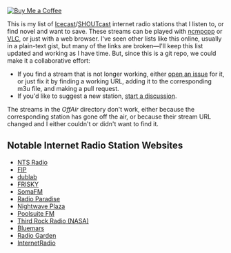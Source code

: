 [![Buy Me a Coffee](https://img.shields.io/badge/Buy%20Me%20a-Coffee-orange)](https://www.buymeacoffee.com/mpierce)

This is my list 
of [Icecast](https://icecast.org)/[SHOUTcast](https://www.shoutcast.com) internet radio stations 
that I listen to, or find novel and want to save.
These streams can be played with [ncmpcpp](https://wiki.archlinux.org/title/ncmpcpp) 
or [VLC](https://wiki.archlinux.org/title/VLC_media_player), 
or just with a web browser.
I've seen other lists like this online, usually in a plain-text gist,
but many of the links are broken—I'll keep this list
updated and working as I have time.
But, since this is a git repo, we could make it a collaborative effort:

  - If you find a stream that is not longer working,
    either [open an issue](https://github.com/mikepierce/internet-radio-streams/issues) for it,
    or just fix it by finding a working URL, 
    adding it to the corresponding m3u file, and making a pull request.
  - If you'd like to suggest a new station,
    [start a discussion](https://github.com/mikepierce/internet-radio-streams/discussions/categories/station-suggestions).

The streams in the _OffAir_ directory don't work,
either because the corresponding station has gone off the air,
or because their stream URL changed 
and I either couldn't or didn't want to find it.

## Notable Internet Radio Station Websites

  - [NTS Radio](https://www.nts.live) 
  - [FIP](https://www.fip.fr) 
  - [dublab](https://www.dublab.com) 
  - [FRISKY](https://www.friskyradio.com) 
  - [SomaFM](https://somafm.com/) 
  - [Radio Paradise](https://radioparadise.com) 
  - [Nightwave Plaza](https://plaza.one) 
  - [Poolsuite FM](https://poolsuite.net) 
  - [Third Rock Radio (NASA)](https://thirdrockradio.net) 
  - [Bluemars](http://echoesofbluemars.org) 
  - [Radio Garden](http://radio.garden/) 
  - [InternetRadio](https://www.internet-radio.com) 

